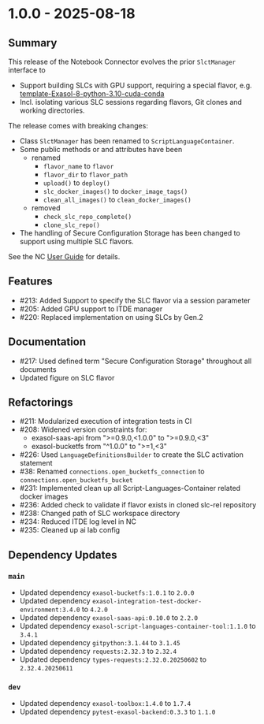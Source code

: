 # 1.0.0 - 2025-08-18
## Summary

This release of the Notebook Connector evolves the prior `SlctManager` interface to
* Support building SLCs with GPU support, requiring a special flavor, e.g. [template-Exasol-8-python-3.10-cuda-conda](https://github.com/exasol/script-languages/tree/master/flavors/template-Exasol-8-python-3.10-cuda-conda)
* Incl. isolating various SLC sessions regarding flavors, Git clones and working directories.

The release comes with breaking changes:
* Class `SlctManager` has been renamed to `ScriptLanguageContainer`.
* Some public methods or and attributes have been
  * renamed
    * `flavor_name` to `flavor`
    * `flavor_dir` to `flavor_path`
    * `upload()` to `deploy()`
    * `slc_docker_images()` to `docker_image_tags()`
    * `clean_all_images()` to `clean_docker_images()`
  * removed
    * `check_slc_repo_complete()`
    * `clone_slc_repo()`
* The handling of Secure Configuration Storage has been changed to support using multiple SLC flavors.

See the NC [User Guide](../user_guide/user-guide.md) for details.

## Features

* #213: Added Support to specify the SLC flavor via a session parameter
* #205: Added GPU support to ITDE manager
* #220: Replaced implementation on using SLCs by Gen.2

## Documentation

* #217: Used defined term "Secure Configuration Storage" throughout all documents
* Updated figure on SLC flavor

## Refactorings

* #211: Modularized execution of integration tests in CI
* #208: Widened version constraints for:
   * exasol-saas-api from ">=0.9.0,<1.0.0" to ">=0.9.0,<3"
   * exasol-bucketfs from "^1.0.0" to ">=1,<3"
* #226: Used `LanguageDefinitionsBuilder` to create the SLC activation statement
* #38: Renamed `connections.open_bucketfs_connection` to `connections.open_bucketfs_bucket`
* #231: Implemented clean up all Script-Languages-Container related docker images 
* #236: Added check to validate if flavor exists in cloned slc-rel repository
* #238: Changed path of SLC workspace directory
* #234: Reduced ITDE log level in NC
* #235: Cleaned up ai lab config

## Dependency Updates

### `main`
* Updated dependency `exasol-bucketfs:1.0.1` to `2.0.0`
* Updated dependency `exasol-integration-test-docker-environment:3.4.0` to `4.2.0`
* Updated dependency `exasol-saas-api:0.10.0` to `2.2.0`
* Updated dependency `exasol-script-languages-container-tool:1.1.0` to `3.4.1`
* Updated dependency `gitpython:3.1.44` to `3.1.45`
* Updated dependency `requests:2.32.3` to `2.32.4`
* Updated dependency `types-requests:2.32.0.20250602` to `2.32.4.20250611`

### `dev`
* Updated dependency `exasol-toolbox:1.4.0` to `1.7.4`
* Updated dependency `pytest-exasol-backend:0.3.3` to `1.1.0`
